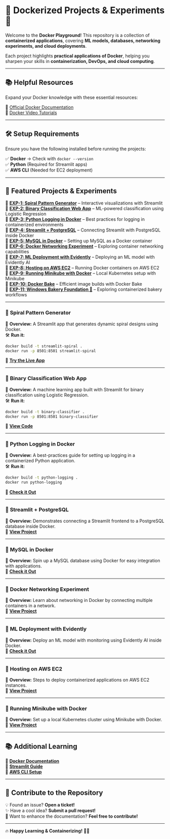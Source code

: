 # 🚀 Dockerized Projects & Experiments 🐳  

Welcome to the **Docker Playground**! This repository is a collection of **containerized applications**, covering **ML models, databases, networking experiments, and cloud deployments**.  

Each project highlights **practical applications of Docker**, helping you sharpen your skills in **containerization, DevOps, and cloud computing**.  

---

## 📚 Helpful Resources  
Expand your Docker knowledge with these essential resources:  

📖 [Official Docker Documentation](https://docs.docker.com/)  
🎥 [Docker Video Tutorials](https://www.youtube.com/c/Docker)  

---

## 🛠 Setup Requirements  
Ensure you have the following installed before running the projects:  

✅ **Docker** → Check with `docker --version`  
✅ **Python** (Required for Streamlit apps)  
✅ **AWS CLI** (Needed for EC2 deployment)  

---

## 🚀 Featured Projects & Experiments  

🔹 **[EXP-1: Spiral Pattern Generator](https://github.com/Aditya5757raj/Docker_Practices/tree/main/Exp-01)** – Interactive visualizations with Streamlit  
🔹 **[EXP-2: Binary Classification Web App](https://github.com/Aditya5757raj/Docker_Practices/tree/main/Exp-02)** – ML-powered classification using Logistic Regression  
🔹 **[EXP-3: Python Logging in Docker](https://github.com/Aditya5757raj/Docker_Practices/tree/main/Exp-03)** – Best practices for logging in containerized environments  
🔹 **[EXP-4: Streamlit + PostgreSQL](https://github.com/Aditya5757raj/Docker_Practices/tree/main/Exp-04)** – Connecting Streamlit with PostgreSQL inside Docker  
🔹 **[EXP-5: MySQL in Docker](https://github.com/Aditya5757raj/Docker_Practices/tree/main/Exp-05)** – Setting up MySQL as a Docker container  
🔹 **[EXP-6: Docker Networking Experiment](https://github.com/Aditya5757raj/Docker_Practices/tree/main/Exp-06)** – Exploring container networking capabilities  
🔹 **[EXP-7: ML Deployment with Evidently](https://github.com/Aditya5757raj/Docker_Practices/tree/main/Exp-07)** – Deploying an ML model with Evidently AI  
🔹 **[EXP-8: Hosting on AWS EC2](https://github.com/Aditya5757raj/Docker_Practices/tree/main/Exp-08)** – Running Docker containers on AWS EC2  
🔹 **[EXP-9: Running Minikube with Docker](https://github.com/Aditya5757raj/Docker_Practices/tree/main/Exp-09)** – Local Kubernetes setup with Minikube  
🔹 **[EXP-10: Docker Bake](https://github.com/Aditya5757raj/Docker_Practices/tree/main/Exp-10)** – Efficient image builds with Docker Bake  
🔹 **[EXP-11: Windows Bakery Foundation 🍞](https://github.com/Aditya5757raj/Docker_Practices/tree/main/Exp-11)** – Exploring containerized bakery workflows  

---

### 🌟 **Spiral Pattern Generator**  
📌 **Overview:** A Streamlit app that generates dynamic spiral designs using Docker.  
🛠 **Run it:**  
```bash  
docker build -t streamlit-spiral .  
docker run -p 8501:8501 streamlit-spiral  
```
🔗 **[Try the Live App](https://dockerpractices1.streamlit.app/)**  

---

### 🌟 **Binary Classification Web App**  
📌 **Overview:** A machine learning app built with Streamlit for binary classification using Logistic Regression.  
🛠 **Run it:**  
```bash  
docker build -t binary-classifier .  
docker run -p 8501:8501 binary-classifier  
```
🔗 **[View Code](https://github.com/Aditya5757raj/Docker_Practices/tree/main/Exp-02)**  

---

### 🌟 **Python Logging in Docker**  
📌 **Overview:** A best-practices guide for setting up logging in a containerized Python application.  
🛠 **Run it:**  
```bash  
docker build -t python-logging .  
docker run python-logging  
```
🔗 **[Check it Out](https://github.com/Aditya5757raj/Docker_Practices/tree/main/Exp-03)**  

---

### 🌟 **Streamlit + PostgreSQL**  
📌 **Overview:** Demonstrates connecting a Streamlit frontend to a PostgreSQL database inside Docker.  
🔗 **[View Project](https://github.com/Aditya5757raj/Docker_Practices/tree/main/Exp-04)**  

---

### 🌟 **MySQL in Docker**  
📌 **Overview:** Spin up a MySQL database using Docker for easy integration with applications.  
🔗 **[Check it Out](https://github.com/Aditya5757raj/Docker_Practices/tree/main/Exp-05)**  

---

### 🌟 **Docker Networking Experiment**  
📌 **Overview:** Learn about networking in Docker by connecting multiple containers in a network.  
🔗 **[View Project](https://github.com/Aditya5757raj/Docker_Practices/tree/main/Exp-06)**  

---

### 🌟 **ML Deployment with Evidently**  
📌 **Overview:** Deploy an ML model with monitoring using Evidently AI inside Docker.  
🔗 **[Check it Out](https://github.com/Aditya5757raj/Docker_Practices/tree/main/Exp-07)**  

---

### 🌟 **Hosting on AWS EC2**  
📌 **Overview:** Steps to deploy containerized applications on AWS EC2 instances.  
🔗 **[View Project](https://github.com/Aditya5757raj/Docker_Practices/tree/main/Exp-08)**  

---

### 🌟 **Running Minikube with Docker**  
📌 **Overview:** Set up a local Kubernetes cluster using Minikube with Docker.  
🔗 **[View Project](https://github.com/Aditya5757raj/Docker_Practices/tree/main/Exp-09)**  

---

## 📚 Additional Learning  

📖 **[Docker Documentation](https://docs.docker.com/)**  
📖 **[Streamlit Guide](https://docs.streamlit.io/)**  
📖 **[AWS CLI Setup](https://aws.amazon.com/cli/)**  

---

## 🤝 Contribute to the Repository  

💡 Found an issue? **Open a ticket!**  
✨ Have a cool idea? **Submit a pull request!**  
📖 Want to enhance the documentation? **Feel free to contribute!**  

---

🔥 **Happy Learning & Containerizing!** 🚀🐳

